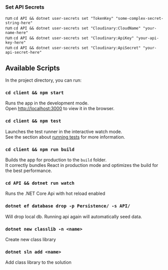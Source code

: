 ### Set API Secrets

run `cd API && dotnet user-secrets set "TokenKey" "some-complex-secret-string-here"`<br />
run `cd API && dotnet user-secrets set "Cloudinary:CloudName" "your-name-here"`<br />
run `cd API && dotnet user-secrets set "Cloudinary:ApiKey" "your-api-key-here"`<br />
run `cd API && dotnet user-secrets set "Cloudinary:ApiSecret" "your-api-secret-here"`<br />

## Available Scripts

In the project directory, you can run:

### `cd client && npm start`

Runs the app in the development mode.<br />
Open [http://localhost:3000](http://localhost:3000) to view it in the browser.

### `cd client && npm test`

Launches the test runner in the interactive watch mode.<br />
See the section about [running tests](https://facebook.github.io/create-react-app/docs/running-tests) for more information.

### `cd client && npm run build`

Builds the app for production to the `build` folder.<br />
It correctly bundles React in production mode and optimizes the build for the best performance.

### `cd API && dotnet run watch`

Runs the .NET Core Api with hot reload enabled

### `dotnet ef database drop -p Persistence/ -s API/`

Will drop local db. Running api again will automatically seed data.

### `dotnet new classlib -n <name>`

Create new class library

### `dotnet sln add <name>`

Add class library to the solution
